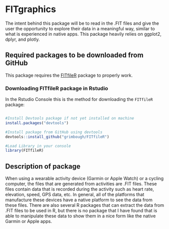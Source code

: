 # FITgraphics

The intent behind this package will be to read in the .FIT files and give the user the opportunity
to explore their data in a meaningful way, similar to what is experienced in native apps. This
package heavily relies on ggplot2, dplyr, and plotly.

## Required packages to be downloaded from GitHub

This package requires the [FITfileR](https://github.com/grimbough/FITfileR) package to properly work. 

### Downloading FITfileR package in Rstudio

In the Rstudio Console this is the method for downloading the `FITfileR` package:

```R

#Install Devtools package if not yet installed on machine
install.packages("devtools")

#Install package from GitHub using devtools
devtools::install_github("grimbough/FITfileR")

#Load Library in your console
library(FITfileR)

```

## Description of package
When using a wearable activity device (Garmin or Apple Watch) or a cycling computer, the files
that are generated from activities are .FIT files. These files contain data that is recorded during
the activity such as heart rate, elevation, speed, GPS data, etc. In general, all of the platforms that
manufacture these devices have a native platform to see the data from these files. There are also
several R packages that can extract the data from .FIT files to be used in R, but there is no
package that I have found that is able to manipulate these data to show them in a nice form like
the native Garmin or Apple apps.

